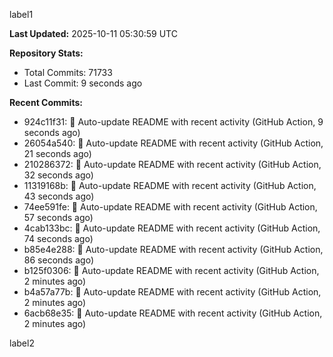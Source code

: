 
label1 
<!-- ACTIVITY_START -->
**Last Updated:** 2025-10-11 05:30:59 UTC

**Repository Stats:**
- Total Commits: 71733
- Last Commit: 9 seconds ago

**Recent Commits:**
- 924c11f31: 🤖 Auto-update README with recent activity (GitHub Action, 9 seconds ago)
- 26054a540: 🤖 Auto-update README with recent activity (GitHub Action, 21 seconds ago)
- 210286372: 🤖 Auto-update README with recent activity (GitHub Action, 32 seconds ago)
- 11319168b: 🤖 Auto-update README with recent activity (GitHub Action, 43 seconds ago)
- 74ee591fe: 🤖 Auto-update README with recent activity (GitHub Action, 57 seconds ago)
- 4cab133bc: 🤖 Auto-update README with recent activity (GitHub Action, 74 seconds ago)
- b85e4e288: 🤖 Auto-update README with recent activity (GitHub Action, 86 seconds ago)
- b125f0306: 🤖 Auto-update README with recent activity (GitHub Action, 2 minutes ago)
- b4a57a77b: 🤖 Auto-update README with recent activity (GitHub Action, 2 minutes ago)
- 6acb68e35: 🤖 Auto-update README with recent activity (GitHub Action, 2 minutes ago)
<!-- ACTIVITY_END -->

label2
